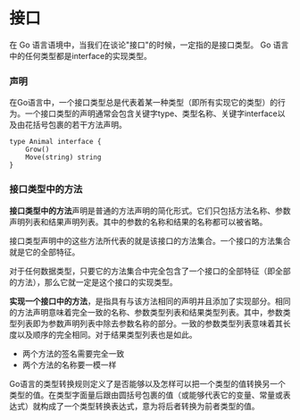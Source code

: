 # 接口

在 Go 语言语境中，当我们在谈论"接口"的时候，一定指的是接口类型。
Go 语言中的任何类型都是interface的实现类型。


### 声明
在Go语言中，一个接口类型总是代表着某一种类型（即所有实现它的类型）的行为。一个接口类型的声明通常会包含关键字type、类型名称、关键字interface以及由花括号包裹的若干方法声明。
```
type Animal interface {
    Grow()
    Move(string) string
}
```


### 接口类型中的方法
**接口类型中的方法**声明是普通的方法声明的简化形式。它们只包括方法名称、参数声明列表和结果声明列表。其中的参数的名称和结果的名称都可以被省略。

接口类型声明中的这些方法所代表的就是该接口的方法集合。一个接口的方法集合就是它的全部特征。

对于任何数据类型，只要它的方法集合中完全包含了一个接口的全部特征（即全部的方法），那么它就一定是这个接口的实现类型。

**实现一个接口中的方法**，是指具有与该方法相同的声明并且添加了实现部分。相同的方法声明意味着完全一致的名称、参数类型列表和结果类型列表。其中，参数类型列表即为参数声明列表中除去参数名称的部分。一致的参数类型列表意味着其长度以及顺序的完全相同。对于结果类型列表也是如此。
* 两个方法的签名需要完全一致
* 两个方法的名称要一模一样






Go语言的类型转换规则定义了是否能够以及怎样可以把一个类型的值转换另一个类型的值。在类型字面量后跟由圆括号包裹的值（或能够代表它的变量、常量或表达式）就构成了一个类型转换表达式，意为将后者转换为前者类型的值。































